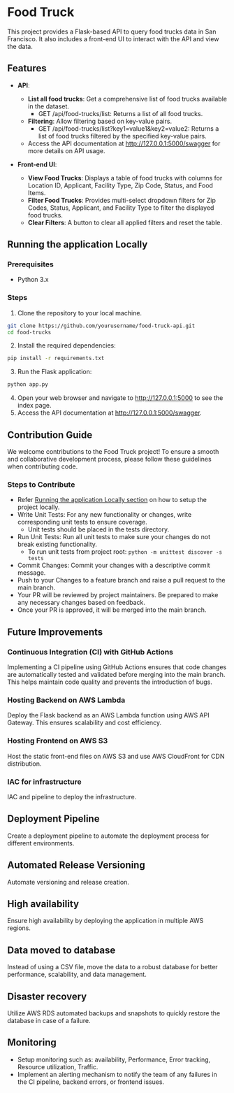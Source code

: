 # Food Truck

This project provides a Flask-based API to query food trucks data in San Francisco. It also includes a front-end UI to interact with the API and view the data.

## Features

- **API**:
    - **List all food trucks**: Get a comprehensive list of food trucks available in the dataset.
        - GET /api/food-trucks/list: Returns a list of all food trucks.
    - **Filtering**: Allow filtering based on key-value pairs.
        - GET /api/food-trucks/list?key1=value1&key2=value2: Returns a list of food trucks filtered by the specified key-value pairs.
    - Access the API documentation at http://127.0.0.1:5000/swagger for more details on API usage.
    
- **Front-end UI**:
    - **View Food Trucks**: Displays a table of food trucks with columns for Location ID, Applicant, Facility Type, Zip Code, Status, and Food Items.
    - **Filter Food Trucks**: Provides multi-select dropdown filters for Zip Codes, Status, Applicant, and Facility Type to filter the displayed food trucks.
    - **Clear Filters**: A button to clear all applied filters and reset the table.


## Running the application Locally

### Prerequisites

- Python 3.x

### Steps

1. Clone the repository to your local machine.
```sh
git clone https://github.com/yourusername/food-truck-api.git
cd food-trucks
```
2. Install the required dependencies:
```sh
pip install -r requirements.txt
```
3. Run the Flask application:
```sh
python app.py
```
4. Open your web browser and navigate to http://127.0.0.1:5000 to see the index page.
5. Access the API documentation at http://127.0.0.1:5000/swagger.



## Contribution Guide
We welcome contributions to the Food Truck project! To ensure a smooth and collaborative development process, please follow these guidelines when contributing code.
### Steps to Contribute
- Refer [Running the application Locally section](#running-the-application-locally) on how to setup the project locally.
- Write Unit Tests: For any new functionality or changes, write corresponding unit tests to ensure coverage.
    - Unit tests should be placed in the tests directory.
- Run Unit Tests: Run all unit tests to make sure your changes do not break existing functionality.
    - To run unit tests from project root: ```python -m unittest discover -s tests```
- Commit Changes: Commit your changes with a descriptive commit message.
- Push to your Changes to a feature branch and raise a pull request to the main branch.
- Your PR will be reviewed by project maintainers. Be prepared to make any necessary changes based on feedback.
- Once your PR is approved, it will be merged into the main branch.

## Future Improvements

### Continuous Integration (CI) with GitHub Actions
Implementing a CI pipeline using GitHub Actions ensures that code changes are automatically tested and validated before merging into the main branch. This helps maintain code quality and prevents the introduction of bugs.

### Hosting Backend on AWS Lambda
Deploy the Flask backend as an AWS Lambda function using AWS API Gateway. This ensures scalability and cost efficiency.

### Hosting Frontend on AWS S3
Host the static front-end files on AWS S3 and use AWS CloudFront for CDN distribution.

### IAC for infrastructure
IAC and pipeline to deploy the infrastructure.

## Deployment Pipeline
Create a deployment pipeline to automate the deployment process for different environments.

## Automated Release Versioning
Automate versioning and release creation.

## High availability
Ensure high availability by deploying the application in multiple AWS regions.

## Data moved to database
Instead of using a CSV file, move the data to a robust database for better performance, scalability, and data management.

## Disaster recovery
Utilize AWS RDS automated backups and snapshots to quickly restore the database in case of a failure.

## Monitoring
- Setup monitoring such as: availability, Performance, Error tracking, Resource utilization, Traffic.
- Implement an alerting mechanism to notify the team of any failures in the CI pipeline, backend errors, or frontend issues.
